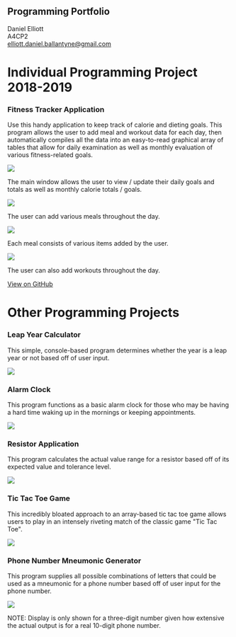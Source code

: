 ## Programming Portfolio

Daniel Elliott <br>
A4CP2 <br>
<a href = "mailto:me@example.com">elliott.daniel.ballantyne@gmail.com</a>

# Individual Programming Project 2018-2019

### Fitness Tracker Application

Use this handy application to keep track of calorie and dieting goals.  This program allows the user to add meal and workout data for each day, then automatically compiles all the data into an easy-to-read graphical array of tables that allow for daily examination as well as monthly evaluation of various fitness-related goals.

<img src = "https://github.com/dan-3lliott/Programming-Portfolio/blob/master/MainWindowScreenshot.PNG?raw=true">

The main window allows the user to view / update their daily goals and totals as well as monthly calorie totals / goals.

<img src = "https://github.com/dan-3lliott/Programming-Portfolio/blob/master/AddMealScreenshot.PNG?raw=true">

The user can add various meals throughout the day.

<img src = "https://github.com/dan-3lliott/Programming-Portfolio/blob/master/AddItemScreenshot.PNG?raw=true">

Each meal consists of various items added by the user.

<img src = "https://github.com/dan-3lliott/Programming-Portfolio/blob/master/AddWorkoutScreenshot.PNG?raw=true">

The user can also add workouts throughout the day.

<a href = "https://github.com/dan-3lliott/FinalTracker">View on GitHub</a>

# Other Programming Projects

### Leap Year Calculator

This simple, console-based program determines whether the year is a leap year or not based off of user input.

<img src = "https://github.com/dan-3lliott/Programming-Portfolio/blob/master/Screen%20Shot%202019-04-01%20at%202.12.14%20PM.png?raw=true">

### Alarm Clock

This program functions as a basic alarm clock for those who may be having a hard time waking up in the mornings or keeping appointments.

<img src = "https://github.com/dan-3lliott/Programming-Portfolio/blob/master/Screen%20Shot%202019-04-01%20at%202.15.38%20PM.png?raw=true">

### Resistor Application

This program calculates the actual value range for a resistor based off of its expected value and tolerance level.

<img src = "https://github.com/dan-3lliott/Programming-Portfolio/blob/master/Screen%20Shot%202019-04-01%20at%202.16.17%20PM.png?raw=true">

### Tic Tac Toe Game

This incredibly bloated approach to an array-based tic tac toe game allows users to play in an intensely riveting match of the classic game "Tic Tac Toe".

<img src = "https://github.com/dan-3lliott/Programming-Portfolio/blob/master/Screen%20Shot%202019-04-01%20at%202.17.10%20PM.png?raw=true">

### Phone Number Mneumonic Generator

This program supplies all possible combinations of letters that could be used as a mneumonic for a phone number based off of user input for the phone number.

<img src = "https://github.com/dan-3lliott/Programming-Portfolio/blob/master/Screen%20Shot%202019-04-01%20at%202.18.35%20PM.png?raw=true">

NOTE: Display is only shown for a three-digit number given how extensive the actual output is for a real 10-digit phone number.
